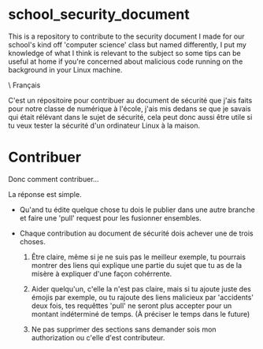 # school_security_document
This is a repository to contribute to the security document I made for our school's kind off 'computer science' class but named differently, I put my knowledge of what I think is relevant to the subject so some tips can be useful at home if you're concerned about malicious code running on the background in your Linux machine.

\ Français

C'est un répositoire pour contribuer au document de sécurité que j'ais faits pour notre classe de numérique à l'école, j'ais mis dedans se que je savais qui était rélévant dans le sujet de sécurité, cela peut donc aussi être utile si tu veux tester la sécurité d'un ordinateur Linux à la maison.

# Contribuer
Donc comment contribuer...

La réponse est simple.

- Qu'and tu édite quelque chose tu dois le publier
  dans une autre branche et faire une 'pull' request
  pour les fusionner ensembles.
- Chaque contribution au document de sécurité dois achever
  une de trois choses. 
  
  1. Être claire, même si je ne
     suis pas le meilleur exemple,
     tu pourrais montrer des liens
     qui explique une partie du sujet
     que tu as de la misère à expliquer
     d'une façon cohérrente.
  
  2. Aider quelqu'un, c'elle la
     n'est pas claire, mais si
     tu ajoute juste des émojis
     par exemple, ou tu rajoute
     des liens malicieux par
     'accidents' deux fois,
     tes requêttes 'pull' ne
     seront plus accepter pour
     un montant indéterminé
     de temps.
     (À préciser le temps dans le future)
     
  3. Ne pas supprimer des sections
     sans demander sois mon authorization
     ou c'elle d'est contributeur.

